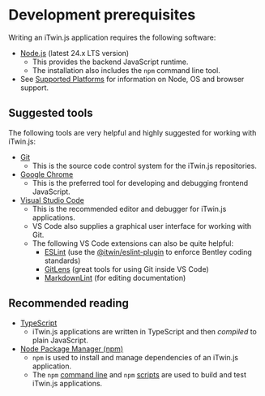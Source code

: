 # Development prerequisites

Writing an iTwin.js application requires the following software:

- [Node.js](https://nodejs.org) (latest 24.x LTS version)
  - This provides the backend JavaScript runtime.
  - The installation also includes the `npm` command line tool.
- See [Supported Platforms](../SupportedPlatforms.md) for information on Node, OS and browser support.

## Suggested tools

The following tools are very helpful and highly suggested for working with iTwin.js:

- [Git](https://git-scm.com/downloads)
  - This is the source code control system for the iTwin.js repositories.
- [Google Chrome](https://www.google.com/chrome/)
  - This is the preferred tool for developing and debugging frontend JavaScript.
- [Visual Studio Code](https://code.visualstudio.com/)
  - This is the recommended editor and debugger for iTwin.js applications.
  - VS Code also supplies a graphical user interface for working with Git.
  - The following VS Code extensions can also be quite helpful:
    - [ESLint](https://marketplace.visualstudio.com/items?itemName=dbaeumer.vscode-eslint) (use the [@itwin/eslint-plugin](https://www.npmjs.com/package/@itwin/eslint-plugin) to enforce Bentley coding standards)
    - [GitLens](https://marketplace.visualstudio.com/items?itemName=eamodio.gitlens) (great tools for using Git inside VS Code)
    - [MarkdownLint](https://marketplace.visualstudio.com/items?itemName=DavidAnson.vscode-markdownlint) (for editing documentation)

## Recommended reading

- [TypeScript](http://www.typescriptlang.org/)
  - iTwin.js applications are written in TypeScript and then _compiled_ to plain JavaScript.
- [Node Package Manager (npm)](https://www.npmjs.com/)
  - `npm` is used to install and manage dependencies of an iTwin.js application.
  - The `npm` [command line](https://docs.npmjs.com/cli/npm) and `npm` [scripts](https://docs.npmjs.com/misc/scripts) are used to build and test iTwin.js applications.
